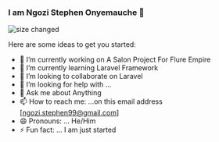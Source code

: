 ### I am Ngozi Stephen Onyemauche 👋


![size changed](https://user-images.githubusercontent.com/60478145/175005183-2bc72b74-9407-4011-bbee-656984ef400e.png)


Here are some ideas to get you started:

- 🔭 I’m currently working on A Salon Project For Flure Empire
- 🌱 I’m currently learning Laravel Framework
- 👯 I’m looking to collaborate on Laravel 
- 🤔 I’m looking for help with ...
- 💬 Ask me about Anything
- 📫 How to reach me: ...on this email address [ngozi.stephen99@gmail.com]
- 😄 Pronouns: ... He/Him
- ⚡ Fun fact: ... I am just started
 
